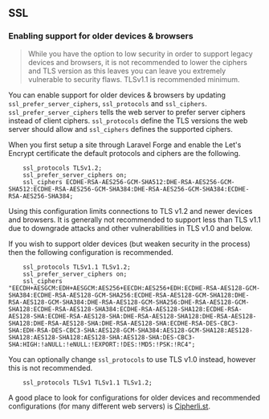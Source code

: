 ## SSL

### Enabling support for older devices & browsers

> While you have the option to low security in order to support legacy devices and browsers, it is not recommended to lower the ciphers and TLS version as this leaves you can leave you extremely vulnerable to security flaws. TLSv1.1 is recommended minimum.

You can enable support for older devices & browsers by updating `ssl_prefer_server_ciphers`, `ssl_protocols` and `ssl_ciphers`. `ssl_prefer_server_ciphers` tells the web server to prefer server ciphers instead of client ciphers. `ssl_protocols` define the TLS versions the web server should allow and `ssl_ciphers` defines the supported ciphers. 

When you first setup a site through Laravel Forge and enable the Let's Encrypt certificate the default protocols and ciphers are the following.

```
    ssl_protocols TLSv1.2;
    ssl_prefer_server_ciphers on;
    ssl_ciphers ECDHE-RSA-AES256-GCM-SHA512:DHE-RSA-AES256-GCM-SHA512:ECDHE-RSA-AES256-GCM-SHA384:DHE-RSA-AES256-GCM-SHA384:ECDHE-RSA-AES256-SHA384;
```

Using this configuration limits connections to TLS v1.2 and newer devices and browsers. It is generally not recommended to support less than TLS v1.1 due to downgrade attacks and other vulnerabilities in TLS v1.0 and below.

If you wish to support older devices (but weaken security in the process) then the following configuration is recommended.

```
    ssl_protocols TLSv1.1 TLSv1.2;
    ssl_prefer_server_ciphers on;
    ssl_ciphers "EECDH+AESGCM:EDH+AESGCM:AES256+EECDH:AES256+EDH:ECDHE-RSA-AES128-GCM-SHA384:ECDHE-RSA-AES128-GCM-SHA256:ECDHE-RSA-AES128-GCM-SHA128:DHE-RSA-AES128-GCM-SHA384:DHE-RSA-AES128-GCM-SHA256:DHE-RSA-AES128-GCM-SHA128:ECDHE-RSA-AES128-SHA384:ECDHE-RSA-AES128-SHA128:ECDHE-RSA-AES128-SHA:ECDHE-RSA-AES128-SHA:DHE-RSA-AES128-SHA128:DHE-RSA-AES128-SHA128:DHE-RSA-AES128-SHA:DHE-RSA-AES128-SHA:ECDHE-RSA-DES-CBC3-SHA:EDH-RSA-DES-CBC3-SHA:AES128-GCM-SHA384:AES128-GCM-SHA128:AES128-SHA128:AES128-SHA128:AES128-SHA:AES128-SHA:DES-CBC3-SHA:HIGH:!aNULL:!eNULL:!EXPORT:!DES:!MD5:!PSK:!RC4";
```

You can optionally change `ssl_protocols` to use TLS v1.0 instead, however this is not recommended.

```
    ssl_protocols TLSv1 TLSv1.1 TLSv1.2; 
```

A good place to look for configurations for older devices and recommended configurations (for many different web servers) is [Cipherli.st](https://cipherli.st).
